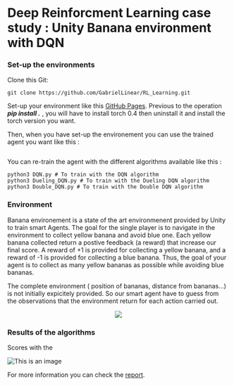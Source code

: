 # Deep Reinforcment Learning case study : Unity Banana environment with DQN

### Set-up the environments
Clone this Git:
```
git clone https://github.com/GabrielLinear/RL_Learning.git
```
Set-up your environment like this [GitHub Pages](https://github.com/udacity/Value-based-methods#dependencies).
Previous to the operation ***pip install .*** , you will have to install torch 0.4 then uninstall it and install the torch version you want.

Then, when you have set-up the environement you can use the trained agent you want like this :
```
```

You can re-train the agent with the different algorithms available like this :
```
python3 DQN.py # To train with the DQN algorithm
python3 Dueling_DQN.py # To train with the Dueling DQN algorithm
python3 Double_DQN.py # To train with the Double DQN algorithm
```

### Environment
Banana environement is a state of the art environmenent provided by Unity to train smart Agents. The goal for the single player is to navigate in the environment to collect yellow banana and avoid blue one. Each yellow banana collected return a postive feedback (a reward) that increase our final score. A reward of +1 is provided for collecting a yellow banana, and a reward of -1 is provided for collecting a blue banana. Thus, the goal of your agent is to collect as many yellow bananas as possible while avoiding blue bananas.

The complete environment ( position of bananas, distance from bananas...) is not initially expicitely provided. So our smart agent have to guess from the observations that the environment return for each action carried out.

<p align="center">
  <img src="https://github.com/GabrielLinear/RL_Learning/blob/main/Images/Image.gif" />
</p>

### Results of the algorithms

Scores with the 

![This is an image](https://github.com/GabrielLinear/RL_Learning/blob/main/Images/Scores_Banana.png)

For more information you can check the [report](https://github.com/GabrielLinear/). 
